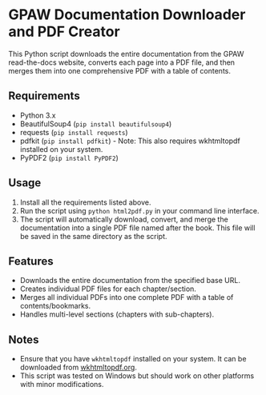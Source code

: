 # GPAW Documentation Downloader and PDF Creator 
This Python script downloads the entire documentation from the GPAW read-the-docs website, converts each page into a PDF file, and then merges them into one comprehensive PDF with a table of contents. 
## Requirements 
- Python 3.x 
- BeautifulSoup4 (`pip install beautifulsoup4`) 
- requests (`pip install requests`) 
- pdfkit (`pip install pdfkit`) - Note: This also requires wkhtmltopdf installed on your system. 
- PyPDF2 (`pip install PyPDF2`) 

## Usage 
1. Install all the requirements listed above. 
2. Run the script using `python html2pdf.py` in your command line interface. 
3. The script will automatically download, convert, and merge the documentation into a single PDF file named after the book. This file will be saved in the same directory as the script. 
## Features 
- Downloads the entire documentation from the specified base URL. 
- Creates individual PDF files for each chapter/section. 
- Merges all individual PDFs into one complete PDF with a table of contents/bookmarks. 
- Handles multi-level sections (chapters with sub-chapters). 
## Notes 
- Ensure that you have `wkhtmltopdf` installed on your system. It can be downloaded from [wkhtmltopdf.org](https://wkhtmltopdf.org/downloads.html). 
- This script was tested on Windows but should work on other platforms with minor modifications. 
